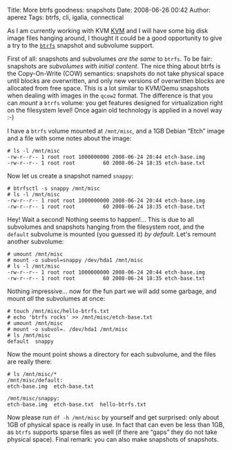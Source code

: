 Title: More btrfs goodness: snapshots
Date: 2008-06-26 00:42
Author: aperez
Tags: btrfs, cli, igalia, connectical

As I am currently working with KVM [KVM][] and I will have some big disk
image files hanging around, I thought it could be a good opportunity to
give a try to the [`btrfs`][] snapshot and subvolume support.

First of all: snapshots and subvolumes *are the same* to `btrfs`. To be
fair: snapshots are *subvolumes with initial content*. The nice thing
about btrfs is the Copy-On-Write (COW) semantics: snapshots do not take
physical space until blocks are overwritten, and only new versions of
overwritten blocks are allocated from free space. This is a lot similar
to KVM/Qemu snapshots when dealing with images in the `qcow2` format.
The difference is that you can *mount* a `btrfs` volume: you get
features designed for virtualization right on the filesystem level! Once
again old technology is applied in a novel way :-)

I have a `btrfs` volume mounted at `/mnt/misc`, and a 1GB Debian “Etch”
image and a file with some notes about the image:

```
# ls -l /mnt/misc
-rw-r--r-- 1 root root 1000000000 2008-06-24 20:44 etch-base.img
-rw-r--r-- 1 root root         60 2008-06-24 18:35 etch-base.txt
```

Now let us create a snapshot named `snappy`:

```
# btrfsctl -s snappy /mnt/misc
# ls -l /mnt/misc
-rw-r--r-- 1 root root 1000000000 2008-06-24 20:44 etch-base.img
-rw-r--r-- 1 root root         60 2008-06-24 18:35 etch-base.txt
```

Hey! Wait a second! Nothing seems to happen!... This is due to all
subvolumes and snapshots hanging from the filesystem root, and the
`default` subvolume is mounted (you guessed it) *by default*. Let's
remount another subvolume:

```
# umount /mnt/misc
# mount -o subvol=snappy /dev/hda1 /mnt/misc
# ls -l /mnt/misc
-rw-r--r-- 1 root root 1000000000 2008-06-24 20:44 etch-base.img
-rw-r--r-- 1 root root         60 2008-06-24 18:35 etch-base.txt
```

Nothing impressive... now for the fun part we will add some garbage, and
mount *all* the subvolumes at once:

```
# touch /mnt/misc/hello-btrfs.txt
# echo 'btrfs rocks' >> /mnt/misc/etch-base.txt
# umount /mnt/misc
# mount -o subvol=. /dev/hda1 /mnt/misc
# ls /mnt/misc
default  snappy
```

Now the mount point shows a directory for each subvolume, and the files
are really there:

```
# ls /mnt/misc/*
/mnt/misc/default:
etch-base.img  etch-base.txt

/mnt/misc/snappy:
etch-base.img  etch-base.txt  hello-btrfs.txt
```

Now please run `df -h /mnt/misc` by yourself and get surprised: only
about 1GB of physical space is really in use. In fact that can even be
less than 1GB, as `btrfs` supports sparse files as well (if there are
“gaps” they do not take physical space). Final remark: you can also make
snapshots of snapshots.

  [KVM]: http://kvm.qumranet.com/kvmwiki
  [`btrfs`]: http://btrfs.wiki.kernel.org/
